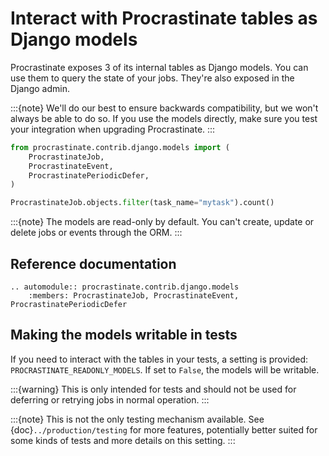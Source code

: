 # Interact with Procrastinate tables as Django models

Procrastinate exposes 3 of its internal tables as Django models. You can use
them to query the state of your jobs. They're also exposed in the Django admin.

:::{note}
We'll do our best to ensure backwards compatibility, but we won't always be
able to do so. If you use the models directly, make sure you test your
integration when upgrading Procrastinate.
:::

```python
from procrastinate.contrib.django.models import (
    ProcrastinateJob,
    ProcrastinateEvent,
    ProcrastinatePeriodicDefer,
)

ProcrastinateJob.objects.filter(task_name="mytask").count()
```

:::{note}
The models are read-only by default. You can't create, update or delete jobs
or events through the ORM.
:::

## Reference documentation


```{eval-rst}
.. automodule:: procrastinate.contrib.django.models
    :members: ProcrastinateJob, ProcrastinateEvent, ProcrastinatePeriodicDefer
```


## Making the models writable in tests

If you need to interact with the tables in your tests, a setting is provided:
`PROCRASTINATE_READONLY_MODELS`. If set to `False`, the models will be writable.

:::{warning}
This is only intended for tests and should not be used for deferring or retrying
jobs in normal operation.
:::

:::{note}
This is not the only testing mechanism available. See {doc}`../production/testing` for more
features, potentially better suited for some kinds of tests and more details on
this setting.
:::
